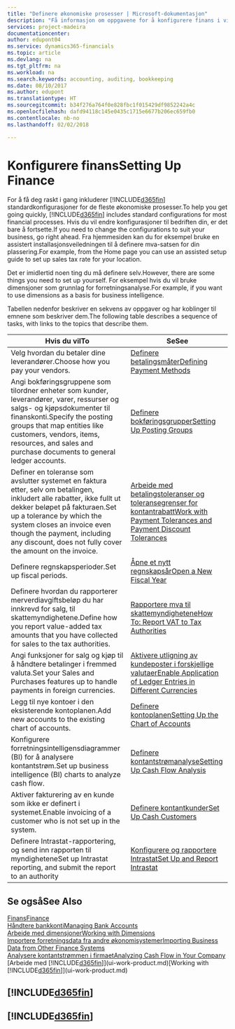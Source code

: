 ```yaml
---
title: "Definere økonomiske prosesser | Microsoft-dokumentasjon"
description: "Få informasjon om oppgavene for å konfigurere finans i virksomheten slik at alle regnskaps-, revisjons- og bokføringsbehov dekkes."
services: project-madeira
documentationcenter: 
author: edupont04
ms.service: dynamics365-financials
ms.topic: article
ms.devlang: na
ms.tgt_pltfrm: na
ms.workload: na
ms.search.keywords: accounting, auditing, bookkeeping
ms.date: 08/10/2017
ms.author: edupont
ms.translationtype: HT
ms.sourcegitcommit: b34f276a764f0e828fbc1f015429df9852242a4c
ms.openlocfilehash: dafd94118c145e0435c1715e6677b206ec659fb0
ms.contentlocale: nb-no
ms.lasthandoff: 02/02/2018

---
```

# <a name="setting-up-finance"></a><span data-ttu-id="55d5c-103">Konfigurere finans</span><span class="sxs-lookup"><span data-stu-id="55d5c-103">Setting Up Finance</span></span>
<span data-ttu-id="55d5c-104">For å få deg raskt i gang inkluderer [!INCLUDE[d365fin](includes/d365fin_md.md)] standardkonfigurasjoner for de fleste økonomiske prosesser.</span><span class="sxs-lookup"><span data-stu-id="55d5c-104">To help you get going quickly, [!INCLUDE[d365fin](includes/d365fin_md.md)] includes standard configurations for most financial processes.</span></span> <span data-ttu-id="55d5c-105">Hvis du vil endre konfigurasjoner til bedriften din, er det bare å fortsette.</span><span class="sxs-lookup"><span data-stu-id="55d5c-105">If you need to change the configurations to suit your business, go right ahead.</span></span> <span data-ttu-id="55d5c-106">Fra hjemmesiden kan du for eksempel bruke en assistert installasjonsveiledningen til å definere mva-satsen for din plassering.</span><span class="sxs-lookup"><span data-stu-id="55d5c-106">For example, from the Home page you can use an assisted setup guide to set up sales tax rate for your location.</span></span>  

<span data-ttu-id="55d5c-107">Det er imidlertid noen ting du må definere selv.</span><span class="sxs-lookup"><span data-stu-id="55d5c-107">However, there are some things you need to set up yourself.</span></span> <span data-ttu-id="55d5c-108">For eksempel hvis du vil bruke dimensjoner som grunnlag for forretningsanalyse.</span><span class="sxs-lookup"><span data-stu-id="55d5c-108">For example, if you want to use dimensions as a basis for business intelligence.</span></span>  

<span data-ttu-id="55d5c-109">Tabellen nedenfor beskriver en sekvens av oppgaver og har koblinger til emnene som beskriver dem.</span><span class="sxs-lookup"><span data-stu-id="55d5c-109">The following table describes a sequence of tasks, with links to the topics that describe them.</span></span>

| <span data-ttu-id="55d5c-110">Hvis du vil</span><span class="sxs-lookup"><span data-stu-id="55d5c-110">To</span></span> | <span data-ttu-id="55d5c-111">Se</span><span class="sxs-lookup"><span data-stu-id="55d5c-111">See</span></span> |
| --- | --- |
| <span data-ttu-id="55d5c-112">Velg hvordan du betaler dine leverandører.</span><span class="sxs-lookup"><span data-stu-id="55d5c-112">Choose how you pay your vendors.</span></span> |[<span data-ttu-id="55d5c-113">Definere betalingsmåter</span><span class="sxs-lookup"><span data-stu-id="55d5c-113">Defining Payment Methods</span></span>](finance-payment-methods.md) |
| <span data-ttu-id="55d5c-114">Angi bokføringsgruppene som tilordner enheter som kunder, leverandører, varer, ressurser og salgs- og kjøpsdokumenter til finanskonti.</span><span class="sxs-lookup"><span data-stu-id="55d5c-114">Specify the posting groups that map entities like customers, vendors, items, resources, and sales and purchase documents to general ledger accounts.</span></span> |[<span data-ttu-id="55d5c-115">Definere bokføringsgrupper</span><span class="sxs-lookup"><span data-stu-id="55d5c-115">Setting Up Posting Groups</span></span>](finance-posting-groups.md)|
|<span data-ttu-id="55d5c-116">Definer en toleranse som avslutter systemet en faktura etter, selv om betalingen, inkludert alle rabatter, ikke fullt ut dekker beløpet på fakturaen.</span><span class="sxs-lookup"><span data-stu-id="55d5c-116">Set up a tolerance by which the system closes an invoice even though the payment, including any discount, does not fully cover the amount on the invoice.</span></span>|[<span data-ttu-id="55d5c-117">Arbeide med betalingstoleranser og toleransegrenser for kontantrabatt</span><span class="sxs-lookup"><span data-stu-id="55d5c-117">Work with Payment Tolerances and Payment Discount Tolerances</span></span>](finance-payment-tolerance-and-payment-discount-tolerance.md)|
| <span data-ttu-id="55d5c-118">Definere regnskapsperioder.</span><span class="sxs-lookup"><span data-stu-id="55d5c-118">Set up fiscal periods.</span></span> |[<span data-ttu-id="55d5c-119">Åpne et nytt regnskapsår</span><span class="sxs-lookup"><span data-stu-id="55d5c-119">Open a New Fiscal Year</span></span>](finance-how-open-new-fiscal-year.md) |
| <span data-ttu-id="55d5c-120">Definere hvordan du rapporterer merverdiavgiftsbeløp du har innkrevd for salg, til skattemyndighetene.</span><span class="sxs-lookup"><span data-stu-id="55d5c-120">Define how you report value-added tax amounts that you have collected for sales to the tax authorities.</span></span> |[<span data-ttu-id="55d5c-121">Rapportere mva til skattemyndighetene</span><span class="sxs-lookup"><span data-stu-id="55d5c-121">How To: Report VAT to Tax Authorities</span></span>](finance-how-report-vat.md)|
| <span data-ttu-id="55d5c-122">Angi funksjoner for salg og kjøp til å håndtere betalinger i fremmed valuta.</span><span class="sxs-lookup"><span data-stu-id="55d5c-122">Set your Sales and Purchases features up to handle payments in foreign currencies.</span></span>|[<span data-ttu-id="55d5c-123">Aktivere utligning av kundeposter i forskjellige valutaer</span><span class="sxs-lookup"><span data-stu-id="55d5c-123">Enable Application of Ledger Entries in Different Currencies</span></span>](finance-how-enable-application-ledger-entries-different-currencies.md)
| <span data-ttu-id="55d5c-124">Legg til nye kontoer i den eksisterende kontoplanen.</span><span class="sxs-lookup"><span data-stu-id="55d5c-124">Add new accounts to the existing chart of accounts.</span></span> |[<span data-ttu-id="55d5c-125">Definere kontoplanen</span><span class="sxs-lookup"><span data-stu-id="55d5c-125">Setting Up the Chart of Accounts</span></span>](finance-setup-chart-accounts.md) |
| <span data-ttu-id="55d5c-126">Konfigurere forretningsintelligensdiagrammer (BI) for å analysere kontantstrøm.</span><span class="sxs-lookup"><span data-stu-id="55d5c-126">Set up business intelligence (BI) charts to analyze cash flow.</span></span> |[<span data-ttu-id="55d5c-127">Definere kontantstrømanalyse</span><span class="sxs-lookup"><span data-stu-id="55d5c-127">Setting Up Cash Flow Analysis</span></span>](finance-setup-cash-flow-analyses.md) |
|<span data-ttu-id="55d5c-128">Aktiver fakturering av en kunde som ikke er definert i systemet.</span><span class="sxs-lookup"><span data-stu-id="55d5c-128">Enable invoicing of a customer who is not set up in the system.</span></span>|[<span data-ttu-id="55d5c-129">Definere kontantkunder</span><span class="sxs-lookup"><span data-stu-id="55d5c-129">Set Up Cash Customers</span></span>](finance-how-to-set-up-cash-customers.md)|
| <span data-ttu-id="55d5c-130">Definere Intrastat-rapportering, og send inn rapporten til myndighetene</span><span class="sxs-lookup"><span data-stu-id="55d5c-130">Set up Intrastat reporting, and submit the report to an authority</span></span> | [<span data-ttu-id="55d5c-131">Konfigurere og rapportere Intrastat</span><span class="sxs-lookup"><span data-stu-id="55d5c-131">Set Up and Report Intrastat</span></span>](finance-how-setup-report-intrastat.md)|

## <a name="see-also"></a><span data-ttu-id="55d5c-132">Se også</span><span class="sxs-lookup"><span data-stu-id="55d5c-132">See Also</span></span>
[<span data-ttu-id="55d5c-133">Finans</span><span class="sxs-lookup"><span data-stu-id="55d5c-133">Finance</span></span>](finance.md)  
[<span data-ttu-id="55d5c-134">Håndtere bankkonti</span><span class="sxs-lookup"><span data-stu-id="55d5c-134">Managing Bank Accounts</span></span>](bank-manage-bank-accounts.md)  
[<span data-ttu-id="55d5c-135">Arbeide med dimensjoner</span><span class="sxs-lookup"><span data-stu-id="55d5c-135">Working with Dimensions</span></span>](finance-dimensions.md)  
[<span data-ttu-id="55d5c-136">Importere forretningsdata fra andre økonomisystemer</span><span class="sxs-lookup"><span data-stu-id="55d5c-136">Importing Business Data from Other Finance Systems</span></span>](upload-data.md)  
[<span data-ttu-id="55d5c-137">Analysere kontantstrømmen i firmaet</span><span class="sxs-lookup"><span data-stu-id="55d5c-137">Analyzing Cash Flow in Your Company</span></span>](finance-analyze-cash-flow.md)  
<span data-ttu-id="55d5c-138">[Arbeide med [!INCLUDE[d365fin](includes/d365fin_md.md)]](ui-work-product.md)</span><span class="sxs-lookup"><span data-stu-id="55d5c-138">[Working with [!INCLUDE[d365fin](includes/d365fin_md.md)]](ui-work-product.md)</span></span>  

## [!INCLUDE[d365fin](includes/free_trial_md.md)]  
## [!INCLUDE[d365fin](includes/training_link_md.md)]

